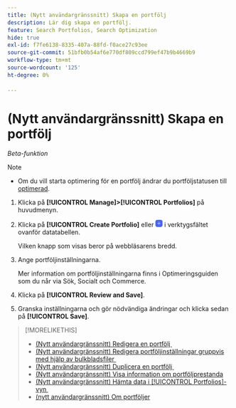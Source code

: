 ```yaml
---
title: (Nytt användargränssnitt) Skapa en portfölj
description: Lär dig skapa en portfölj.
feature: Search Portfolios, Search Optimization
hide: true
exl-id: f7fe6138-8335-407a-88fd-f0ace27c93ee
source-git-commit: 51bfb0b54af6e770df809ccd799ef47b9b4669b9
workflow-type: tm+mt
source-wordcount: '125'
ht-degree: 0%

---
```


# (Nytt användargränssnitt) Skapa en portfölj

*Beta-funktion*

>[!NOTE]
>
>* Om du vill starta optimering för en portfölj ändrar du portföljstatusen till [optimerad](portfolio-about.md#portfolio-status).

1. Klicka på **[!UICONTROL Manage]>[!UICONTROL Portfolios]** på huvudmenyn.

1. Klicka på **[!UICONTROL Create Portfolio]** eller ![Lägg till](/help/search-social-commerce/assets/add-new.png "Lägg till") i verktygsfältet ovanför datatabellen.

   Vilken knapp som visas beror på webbläsarens bredd.

1. Ange portföljinställningarna.

   Mer information om portföljinställningarna finns i Optimeringsguiden som du når via Sök, Socialt och Commerce.

1. Klicka på **[!UICONTROL Review and Save]**.

1. Granska inställningarna och gör nödvändiga ändringar och klicka sedan på **[!UICONTROL Save]**.

>[!MORELIKETHIS]
>
>* [(Nytt användargränssnitt) Redigera en portfölj &#x200B;](portfolio-edit.md)
>* [(Nytt användargränssnitt) Redigera portföljinställningar gruppvis med hjälp av bulkbladsfiler &#x200B;](portfolio-bulksheets.md)
>* [(Nytt användargränssnitt) Duplicera en portfölj &#x200B;](portfolio-duplicate.md)
>* [(Nytt användargränssnitt) Visa information om portföljprestanda](portfolio-details.md)
>* [(Nytt användargränssnitt) Hämta data i [!UICONTROL Portfolios]-vyn &#x200B;](portfolio-view-report.md)
>* [(nytt användargränssnitt) Om portföljer &#x200B;](portfolio-about.md)
